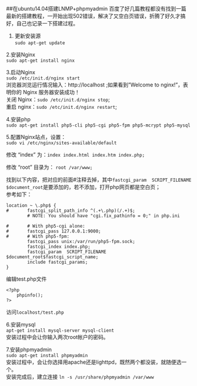 ##在ubuntu14.04搭建LNMP+phpmyadmin
百度了好几篇教程都没有找到一篇最新的搭建教程，一开始出现502错误，解决了又空白页错误，折腾了好久才搞好，自己也记录一下搭建过程。


1. 更新安装源  
`sudo apt-get update`  

2.安装Nginx  
`sudo apt-get install nginx`  

3.启动Nginx  
`sudo /etc/init.d/nginx start`  
浏览器浏览运行情况输入：http://localhost ;如果看到”Welcome to nginx!”，表明你的 Nginx 服务器安装成功！  
关闭 Nginx：`sudo /etc/init.d/nginx stop`;  
重启 nginx：`sudo /etc/init.d/nginx restart`;  

4.安装php  
`sudo apt-get install php5-cli php5-cgi php5-fpm php5-mcrypt php5-mysql`  

5.配置Nginx站点，设置：  
`sudo vi /etc/nginx/sites-available/default`

修改 “index” 为：`index index.html index.htm index.php;`

修改 “root” 目录为： `root /var/www;`

找到以下内容，把对应的前面#注释去掉，其中`fastcgi_param  SCRIPT_FILENAME $document_root`是要添加的，若不添加，打开php网页都是空白页；  
参考如下：

	location ~ \.php$ {
	#       fastcgi_split_path_info ^(.+\.php)(/.+)$;
	        # NOTE: You should have "cgi.fix_pathinfo = 0;" in php.ini
	
	#       # With php5-cgi alone:
	#       fastcgi_pass 127.0.0.1:9000;
	#       # With php5-fpm:
	        fastcgi_pass unix:/var/run/php5-fpm.sock;
	        fastcgi_index index.php;
	        fastcgi_param  SCRIPT_FILENAME $document_root$fastcgi_script_name;
	        include fastcgi_params;
	}

编辑test.php文件 
 
	<?php
		phpinfo();
	?>

访问`localhost/test.php`  

6.安装mysql  
`apt-get install mysql-server mysql-client`  
安装过程中会让你输入两次root帐户的密码。

7.安装phpmyadmin  
`sudo apt-get install phpmyadmin`  
安装过程中，会让你选择用apache还是lighttpd，既然两个都没装，就随便选一个。  
安装完成后，建立连接
`ln -s /usr/share/phpmyadmin /var/www`
